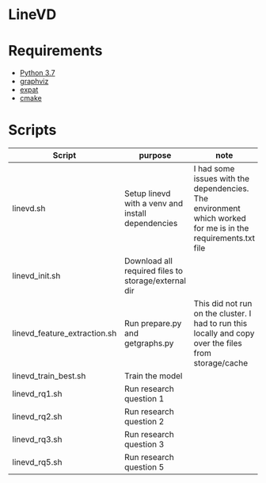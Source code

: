# LineVD

# Requirements

- [Python 3.7](../python3.7)
- [graphviz](../graphviz)
- [expat](../expat)
- [cmake](../cmake)
 
# Scripts

| Script | purpose | note |
| --- | --- | --- |
| linevd.sh | Setup linevd with a venv and install dependencies | I had some issues with the dependencies. The environment which worked for me is in the requirements.txt file |
| linevd_init.sh | Download all required files to storage/external dir | |
| linevd_feature_extraction.sh | Run prepare.py and getgraphs.py | This did not run on the cluster. I had to run this locally and copy over the files from storage/cache |
| linevd_train_best.sh | Train the model | |
| linevd_rq1.sh | Run research question 1 | |
| linevd_rq2.sh | Run research question 2 | |
| linevd_rq3.sh | Run research question 3 | |
| linevd_rq5.sh | Run research question 5 | |
